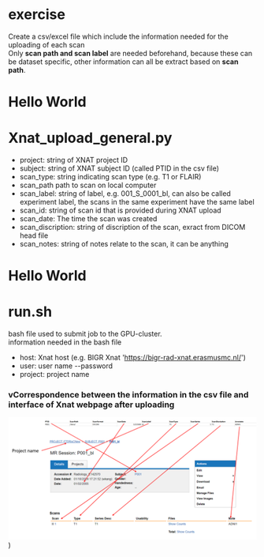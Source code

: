# exercise
Create a csv/excel file which include the information needed for the uploading of each scan   
Only **scan path and scan label** are needed beforehand, because these can be dataset specific, other information can all be extract based on **scan path**. 

# Hello World


# Xnat_upload_general.py

- project: string of XNAT project ID
- subject: string of XNAT subject ID (called PTID in the csv file)
- scan_type: string indicating scan type (e.g. T1 or FLAIR)
- scan_path path to scan on local computer
- scan_label: string of label, e.g. 001_S_0001_bl, can also be called experiment label, the scans in the same experiment have the same label
- scan_id: string of scan id that is provided during XNAT upload
- scan_date: The time the scan was created
- scan_discription: string of discription of the scan, exract from DICOM head file
- scan_notes: string of notes relate to the scan, it can be anything


# Hello World



# run.sh
bash file used to submit job to the GPU-cluster.   
information needed in the bash file 
- host: Xnat host (e.g. BIGR Xnat 'https://bigr-rad-xnat.erasmusmc.nl/') 
- user: user name
--password
- project: project name






### vCorrespondence between the information in the csv file and interface of Xnat webpage after uploading
![avatar](https://github.com/JWKKWJ123/exercise/blob/main/Capture.PNG))
